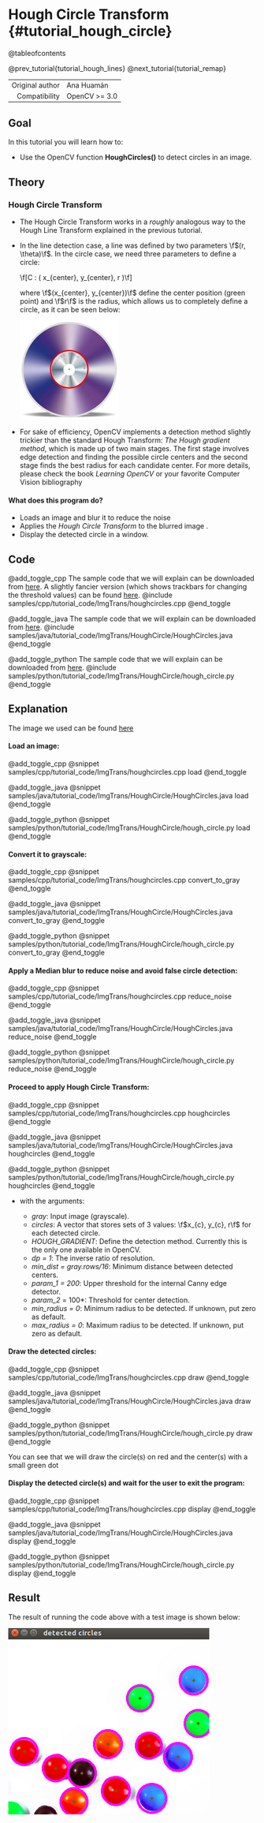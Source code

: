 Hough Circle Transform {#tutorial_hough_circle}
======================

@tableofcontents

@prev_tutorial{tutorial_hough_lines}
@next_tutorial{tutorial_remap}

|    |    |
| -: | :- |
| Original author | Ana Huamán |
| Compatibility | OpenCV >= 3.0 |

Goal
----

In this tutorial you will learn how to:

-   Use the OpenCV function **HoughCircles()** to detect circles in an image.

Theory
------

### Hough Circle Transform

-   The Hough Circle Transform works in a *roughly* analogous way to the Hough Line Transform
    explained in the previous tutorial.
-   In the line detection case, a line was defined by two parameters \f$(r, \theta)\f$. In the circle
    case, we need three parameters to define a circle:

    \f[C : ( x_{center}, y_{center}, r )\f]

    where \f$(x_{center}, y_{center})\f$ define the center position (green point) and \f$r\f$ is the radius,
    which allows us to completely define a circle, as it can be seen below:

    ![](images/Hough_Circle_Tutorial_Theory_0.jpg)

-   For sake of efficiency, OpenCV implements a detection method slightly trickier than the standard
    Hough Transform: *The Hough gradient method*, which is made up of two main stages. The first
    stage involves edge detection and finding the possible circle centers and the second stage finds
    the best radius for each candidate center. For more details, please check the book *Learning
    OpenCV* or your favorite Computer Vision bibliography

####  What does this program do?
-   Loads an image and blur it to reduce the noise
-   Applies the *Hough Circle Transform* to the blurred image .
-   Display the detected circle in a window.

Code
----

@add_toggle_cpp
The sample code that we will explain can be downloaded from
[here](https://raw.githubusercontent.com/opencv/opencv/4.x/samples/cpp/tutorial_code/ImgTrans/houghcircles.cpp).
A slightly fancier version (which shows trackbars for changing the threshold values) can be found
[here](https://raw.githubusercontent.com/opencv/opencv/4.x/samples/cpp/tutorial_code/ImgTrans/HoughCircle_Demo.cpp).
@include samples/cpp/tutorial_code/ImgTrans/houghcircles.cpp
@end_toggle

@add_toggle_java
The sample code that we will explain can be downloaded from
[here](https://raw.githubusercontent.com/opencv/opencv/4.x/samples/java/tutorial_code/ImgTrans/HoughCircle/HoughCircles.java).
@include samples/java/tutorial_code/ImgTrans/HoughCircle/HoughCircles.java
@end_toggle

@add_toggle_python
The sample code that we will explain can be downloaded from
[here](https://raw.githubusercontent.com/opencv/opencv/4.x/samples/python/tutorial_code/ImgTrans/HoughCircle/hough_circle.py).
@include samples/python/tutorial_code/ImgTrans/HoughCircle/hough_circle.py
@end_toggle

Explanation
-----------

The image we used can be found [here](https://raw.githubusercontent.com/opencv/opencv/4.x/samples/data/smarties.png)

####  Load an image:

@add_toggle_cpp
@snippet samples/cpp/tutorial_code/ImgTrans/houghcircles.cpp load
@end_toggle

@add_toggle_java
@snippet samples/java/tutorial_code/ImgTrans/HoughCircle/HoughCircles.java load
@end_toggle

@add_toggle_python
@snippet samples/python/tutorial_code/ImgTrans/HoughCircle/hough_circle.py load
@end_toggle

####  Convert it to grayscale:

@add_toggle_cpp
@snippet samples/cpp/tutorial_code/ImgTrans/houghcircles.cpp convert_to_gray
@end_toggle

@add_toggle_java
@snippet samples/java/tutorial_code/ImgTrans/HoughCircle/HoughCircles.java convert_to_gray
@end_toggle

@add_toggle_python
@snippet samples/python/tutorial_code/ImgTrans/HoughCircle/hough_circle.py convert_to_gray
@end_toggle

#### Apply a Median blur to reduce noise and avoid false circle detection:

@add_toggle_cpp
@snippet samples/cpp/tutorial_code/ImgTrans/houghcircles.cpp reduce_noise
@end_toggle

@add_toggle_java
@snippet samples/java/tutorial_code/ImgTrans/HoughCircle/HoughCircles.java reduce_noise
@end_toggle

@add_toggle_python
@snippet samples/python/tutorial_code/ImgTrans/HoughCircle/hough_circle.py reduce_noise
@end_toggle

#### Proceed to apply Hough Circle Transform:

@add_toggle_cpp
@snippet samples/cpp/tutorial_code/ImgTrans/houghcircles.cpp houghcircles
@end_toggle

@add_toggle_java
@snippet samples/java/tutorial_code/ImgTrans/HoughCircle/HoughCircles.java houghcircles
@end_toggle

@add_toggle_python
@snippet samples/python/tutorial_code/ImgTrans/HoughCircle/hough_circle.py houghcircles
@end_toggle

-   with the arguments:

    -   *gray*: Input image (grayscale).
    -   *circles*: A vector that stores sets of 3 values: \f$x_{c}, y_{c}, r\f$ for each detected
        circle.
    -   *HOUGH_GRADIENT*: Define the detection method. Currently this is the only one available in
        OpenCV.
    -   *dp = 1*: The inverse ratio of resolution.
    -   *min_dist = gray.rows/16*: Minimum distance between detected centers.
    -   *param_1 = 200*: Upper threshold for the internal Canny edge detector.
    -   *param_2* = 100\*: Threshold for center detection.
    -   *min_radius = 0*: Minimum radius to be detected. If unknown, put zero as default.
    -   *max_radius = 0*: Maximum radius to be detected. If unknown, put zero as default.

####  Draw the detected circles:

@add_toggle_cpp
@snippet samples/cpp/tutorial_code/ImgTrans/houghcircles.cpp draw
@end_toggle

@add_toggle_java
@snippet samples/java/tutorial_code/ImgTrans/HoughCircle/HoughCircles.java draw
@end_toggle

@add_toggle_python
@snippet samples/python/tutorial_code/ImgTrans/HoughCircle/hough_circle.py draw
@end_toggle

You can see that we will draw the circle(s) on red and the center(s) with a small green dot

####  Display the detected circle(s) and wait for the user to exit the program:

@add_toggle_cpp
@snippet samples/cpp/tutorial_code/ImgTrans/houghcircles.cpp display
@end_toggle

@add_toggle_java
@snippet samples/java/tutorial_code/ImgTrans/HoughCircle/HoughCircles.java display
@end_toggle

@add_toggle_python
@snippet samples/python/tutorial_code/ImgTrans/HoughCircle/hough_circle.py display
@end_toggle

Result
------

The result of running the code above with a test image is shown below:

![](images/Hough_Circle_Tutorial_Result.png)
